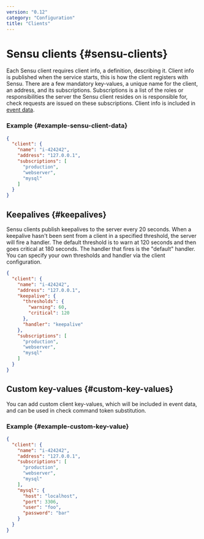```yaml
---
version: "0.12"
category: "Configuration"
title: "Clients"
---
```


# Sensu clients {#sensu-clients}

Each Sensu client requires client info, a definition, describing it.
Client info is published when the service starts, this is how the client
registers with Sensu. There are a few mandatory key-values, a unique
name for the client, an address, and its subscriptions. Subscriptions is
a list of the roles or responsibilities the server the Sensu client
resides on is responsible for, check requests are issued on these
subscriptions. Client info is included in [event data](events).

### Example {#example-sensu-client-data}

~~~ json
{
  "client": {
    "name": "i-424242",
    "address": "127.0.0.1",
    "subscriptions": [
      "production",
      "webserver",
      "mysql"
    ]
  }
}
~~~

## Keepalives {#keepalives}

Sensu clients publish keepalives to the server every 20 seconds.  When a keepalive hasn't been sent from a client in a specified threshold, the server will fire a handler.  The default threshold is to warn at 120 seconds and then goes critical at 180 seconds.  The handler that fires is the "default" handler.  You can specify your own thresholds and handler via the client configuration.


~~~ json
{
  "client": {
    "name": "i-424242",
    "address": "127.0.0.1",
    "keepalive": {
      "thresholds": {
        "warning": 60,
        "critical": 120
      },
      "handler": "keepalive"
    },
    "subscriptions": [
      "production",
      "webserver",
      "mysql"
    ]
  }
}
~~~

## Custom key-values {#custom-key-values}

You can add custom client key-values, which will be included in event data, and can be used in check command token substitution.

### Example {#example-custom-key-value}

~~~ json
{
  "client": {
    "name": "i-424242",
    "address": "127.0.0.1",
    "subscriptions": [
      "production",
      "webserver",
      "mysql"
    ],
    "mysql": {
      "host": "localhost",
      "port": 3306,
      "user": "foo",
      "password": "bar"
    }
  }
}
~~~
